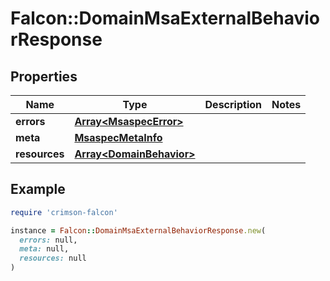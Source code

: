 # Falcon::DomainMsaExternalBehaviorResponse

## Properties

| Name | Type | Description | Notes |
| ---- | ---- | ----------- | ----- |
| **errors** | [**Array&lt;MsaspecError&gt;**](MsaspecError.md) |  |  |
| **meta** | [**MsaspecMetaInfo**](MsaspecMetaInfo.md) |  |  |
| **resources** | [**Array&lt;DomainBehavior&gt;**](DomainBehavior.md) |  |  |

## Example

```ruby
require 'crimson-falcon'

instance = Falcon::DomainMsaExternalBehaviorResponse.new(
  errors: null,
  meta: null,
  resources: null
)
```

